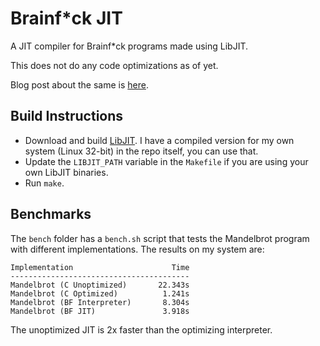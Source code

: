 # Brainf*ck JIT

A JIT compiler for Brainf*ck programs made using LibJIT.

This does not do any code optimizations as of yet.

Blog post about the same is [here](http://thelimbeck.wordpress.com/2013/12/31/a-brainfck-jit/).

## Build Instructions

* Download and build [LibJIT](http://www.gnu.org/software/libjit/). I have a compiled version for my own system (Linux 32-bit) in the repo itself, you can use that.
* Update the `LIBJIT_PATH` variable in the `Makefile` if you are using your own LibJIT binaries.
* Run `make`.

## Benchmarks

The `bench` folder has a `bench.sh` script that tests the Mandelbrot program with different implementations. The results on my system are:

```
Implementation                      Time
----------------------------------------
Mandelbrot (C Unoptimized)       22.343s
Mandelbrot (C Optimized)          1.241s
Mandelbrot (BF Interpreter)       8.304s
Mandelbrot (BF JIT)               3.918s
```

The unoptimized JIT is 2x faster than the optimizing interpreter.
